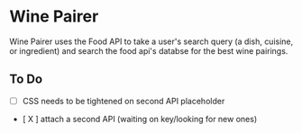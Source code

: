 # Wine Pairer

Wine Pairer uses the Food API to take a user's search query (a dish, cuisine, or ingredient) and search the food api's databse for the best wine pairings. 

## To Do
- [ ] CSS needs to be tightened on second API placeholder
- [ X ] attach a second API (waiting on key/looking for new ones)